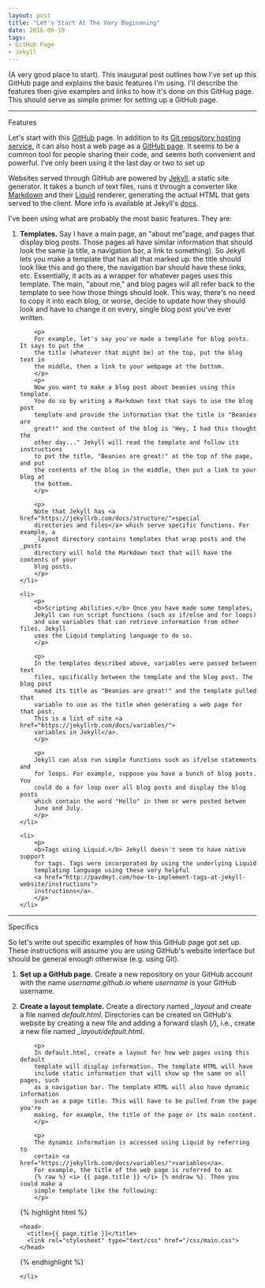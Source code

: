 ```yaml
---
layout: post
title: "Let's Start At The Very Beginnning"
date: 2016-09-19
tags:
- GitHub Page
- Jekyll
---
```


(A very good place to start). This inaugural post outlines how I've set up
this GitHub page and explains the basic features I'm using. I'll describe the
features then give examples and links to how it's done on this GitHug page. This
should serve as simple primer for setting up a GitHub page.

<hr>

<div class="post-section-title">
Features
</div>

Let's start with this <a href="https://github.com/">GitHub</a> page.
In addition to its <a href="https://guides.github.com/">Git repository hosting
service</a>, it can also host a web page as a 
<a href="https://pages.github.com/">GitHub page</a>. It seems to be a common
tool for people sharing their code, and seems both convenient and powerful. I've
only been using it the last day or two to set up

Websites served through GitHub are powered by <a href="https://jekyllrb.com">
Jekyll</a>, a static site generator. It takes a bunch of text files,
runs it through a converter like 
<a href="https://daringfireball.net/projects/markdown/">Markdown</a> and their
<a href="https://github.com/Shopify/liquid/wiki">Liquid</a> renderer, generating
the actual HTML that gets served to the client. More info
is available at Jekyll's <a href="https://jekyllrb.com/docs/home/">docs</a>.

I've been using what are probably the most basic features. They are:

<ol>
	<li> 
		<p>
		<b>Templates.</b> Say I have a main page, an 
		"about me"page, and pages that display blog posts. Those pages all have 
		similar	information that should look the same (a title, a navigation bar, 
		a link to something). So Jekyll lets you make a template that has all that marked up: the
		title should look like this and go there, the navigation bar should have
		these links, etc. Essentially, it acts as a wrapper for whatever pages 
		uses this template.	The main, "about me," and blog pages will all refer 
		back to the template to see how those things should look. This way,
		there's no need to copy it into each blog, or worse, decide
		to update how they should look and have to change it on every, single blog post 
		you've ever written. 
		</p>
		
		<p>
		For example, let's say you've made a template for blog posts. It says to put the
		the title (whatever that might be) at the top, put the blog text in 
		the middle, then a link to your webpage at the bottom.
		</p>
		<p>
		Now you want to make a blog post about beanies using this template. 
		You do so by writing a Markdown text that says to use the blog post
		template and provide the information that the title is "Beanies	are 
		great!" and the content of the blog	is "Hey, I had this thought	the 
		other day..." Jekyll will read the template and follow its instructions 
		to put the title, "Beanies are great!" at the top of the page, and put 
		the contents of the blog in the middle,	then put a link to your blog at 
		the bottom.
		</p>
		
		<p>
		Note that Jekyll has <a href="https://jekyllrb.com/docs/structure/">special 
		directories and files</a> which serve specific functions. For example, a 
		_layout directory contains templates that wrap posts and the _posts 
		directory will hold the Markdown text that will have the contents of your
		blog posts.
		</p>
	</li> 
	
	<li>
		<p>
		<b>Scripting abilities.</b> Once you have made some templates, 
		Jekyll can run script functions (such as if/else and for loops) 
		and use variables that can retrieve information from other files. Jekyll
		uses the Liquid templating language to do so.
		</p>
		
		<p>
		In the templates described above, variables were passed between text
		files, spcifically between the template and the blog post. The blog post
		named its title as "Beanies are great!" and the template pulled that
		variable to use as the title when generating a web page for that post.
		This is a list of site <a href="https://jekyllrb.com/docs/variables/">
		variables in Jekyll</a>.
		</p>
		
		<p>
		Jekyll can also run simple functions such as if/else statements and
		for loops. For example, suppose you have a bunch of blog posts. You
		could do a for loop over all blog posts and display the blog posts
		which contain the word "Hello" in them or were posted betwen
		June and July.
		</p>		
	</li> 
	
	<li>
		<p>
		<b>Tags using Liquid.</b> Jekyll doesn't seem to have native support 
		for tags. Tags were incorporated by using the underlying Liquid 
		templating language using these very helpful
		<a href="http://pavdmyt.com/how-to-implement-tags-at-jekyll-website/instructions">
		instructions</a>.
		</p>
	</li>
</ol>

<hr>

<div class="post-section-title">
Specifics
</div>

<p>
So let's write out specific examples of how this GitHub page got set up. These
instructions will assume you are using GitHub's website interface but 
should be general enough otherwise (e.g. using Git).
</p>

<ol>
	<li>
		<p>
		<b>Set up a GitHub page.</b> Create a new repository on your GitHub
		account with the name <i>username.github.io</i> where <i>username</i> 
		is your	GitHub username. 
		</p>
	</li>
	<li>
		<p>
		<b>Create a layout template.</b> Create a directory named <i>_layout</i>
		and	create a file named <i>default.html</i>. Directories can be created on 
		GitHub's website by creating a new file and adding a forward slash
		(<i>/</i>), i.e., create a new file named <i>_layout/default.html</i>.
		</p>
		
		<p>
		In default.html, create a layout for how web pages using this default
		template will display information. The template HTML will have
		include static information that will show up the same on all pages, such
		as a navigation bar. The template HTML will also have dynamic information
		such as a page title. This will have to be pulled from the page you're
		making, for example, the title of the page or its main content.
		</p>
		
		<p>
		The dynamic information is accessed using Liquid by referring to
		certain <a href="https://jekyllrb.com/docs/variables/">variables</a>.
		For example, the title of the web page is referred to as 
		{% raw %} <i> {{ page.title }} </i> {% endraw %}. Then you could make a
		simple template like the following:
		</p>
		
{% highlight html %}
		
<!DOCTYPE html>
  <html>
  
    <head>
	  <title>{{ page.title }}</title>
	  <link rel="stylesheet" type="text/css" href="/css/main.css">
    </head>
  
  </html>
		
{% endhighlight %}

	</li>
	
</ol>








